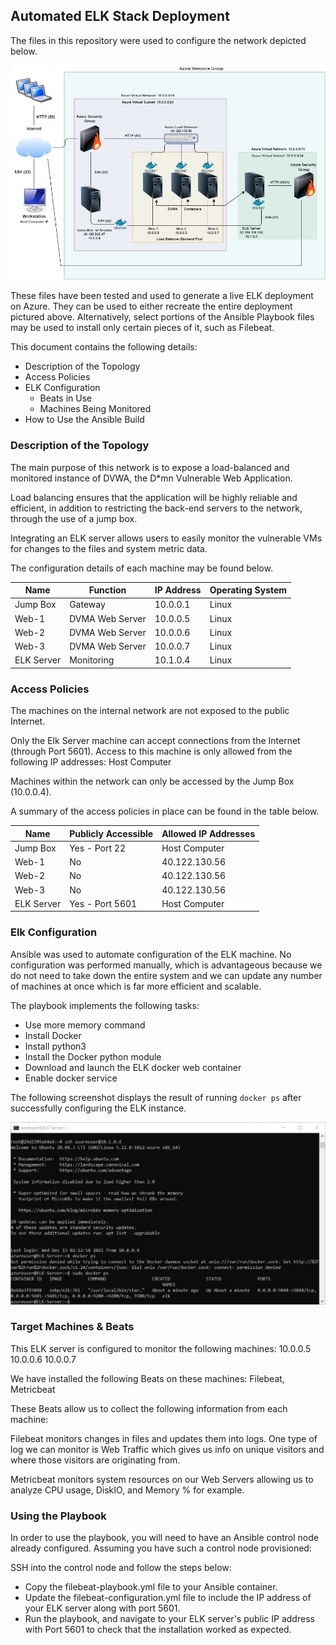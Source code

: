 ## Automated ELK Stack Deployment

The files in this repository were used to configure the network depicted below.

![Azure Network with Elk Stack](https://github.com/hoffman72/Cybersecurity_BootCamp/blob/main/Diagrams/Bradley_Olson_Azure_Network_w_ELK_Server.jpg)

These files have been tested and used to generate a live ELK deployment on Azure. They can be used to either recreate the entire deployment pictured above. Alternatively, select portions of the Ansible Playbook files may be used to install only certain pieces of it, such as Filebeat.

This document contains the following details:
- Description of the Topology
- Access Policies
- ELK Configuration
  - Beats in Use
  - Machines Being Monitored
- How to Use the Ansible Build

### Description of the Topology

The main purpose of this network is to expose a load-balanced and monitored instance of DVWA, the D*mn Vulnerable Web Application.

Load balancing ensures that the application will be highly reliable and efficient, in addition to restricting the back-end servers to the network, through the use of a jump box.

Integrating an ELK server allows users to easily monitor the vulnerable VMs for changes to the files and system metric data.

The configuration details of each machine may be found below.

| Name       | Function        | IP Address | Operating System |
|------------|-----------------|------------|------------------|
| Jump Box   | Gateway         | 10.0.0.1   | Linux            |
| Web-1      | DVMA Web Server | 10.0.0.5   | Linux            |
| Web-2      | DVMA Web Server | 10.0.0.6   | Linux            |
| Web-3      | DVMA Web Server | 10.0.0.7   | Linux            |
| ELK Server | Monitoring      | 10.1.0.4   | Linux            |

### Access Policies

The machines on the internal network are not exposed to the public Internet. 

Only the Elk Server machine can accept connections from the Internet (through Port 5601). Access to this machine is only allowed from the following IP addresses: Host Computer

Machines within the network can only be accessed by the Jump Box (10.0.0.4).

A summary of the access policies in place can be found in the table below.

| Name       | Publicly Accessible | Allowed IP Addresses |
|------------|---------------------|----------------------|
| Jump Box   | Yes - Port 22       | Host Computer        |
| Web-1      | No                  | 40.122.130.56        |
| Web-2      | No                  | 40.122.130.56        |
| Web-3      | No                  | 40.122.130.56        |
| ELK Server | Yes - Port 5601     | Host Computer        |

### Elk Configuration

Ansible was used to automate configuration of the ELK machine. No configuration was performed manually, which is advantageous because we do not need to take down the entire system and we can update any number of machines at once which is far more efficient and scalable.

The playbook implements the following tasks:

- Use more memory command
- Install Docker
- Install python3
- Install the Docker python module
- Download and launch the ELK docker web container
- Enable docker service

The following screenshot displays the result of running `docker ps` after successfully configuring the ELK instance.

![Docker PS Output](https://github.com/hoffman72/Cybersecurity_BootCamp/blob/main/Ansible/Images/docker_ps_output.jpg)

### Target Machines & Beats

This ELK server is configured to monitor the following machines:
10.0.0.5 10.0.0.6 10.0.0.7

We have installed the following Beats on these machines:
Filebeat, Metricbeat

These Beats allow us to collect the following information from each machine:

Filebeat monitors changes in files and updates them into logs. One type of log we can monitor is Web Traffic which gives us info on unique visitors and where those visitors are originating from.

Metricbeat monitors system resources on our Web Servers allowing us to analyze CPU usage, DiskIO, and Memory % for example.

### Using the Playbook

In order to use the playbook, you will need to have an Ansible control node already configured. Assuming you have such a control node provisioned: 

SSH into the control node and follow the steps below:
- Copy the filebeat-playbook.yml file to your Ansible container.
- Update the filebeat-configuration.yml file to include the IP address of your ELK server along with port 5601.
- Run the playbook, and navigate to your ELK server's public IP address with Port 5601 to check that the installation worked as expected.

